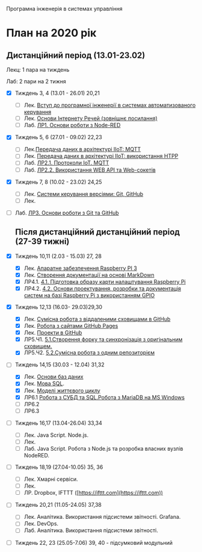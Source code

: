 Програмна інженерія в системах управління

# План на 2020 рік

## Дистанційний період (13.01-23.02)

Лекц: 1 пара на тиждень

Лаб:  2 пари на 2 тижня

- [x] Тиждень 3, 4  (13.01 - 26.01) 20,21
  - [ ] Лек. [Вступ до програмної інженерії в системах автоматизованого керування](https://pupenasan.github.io/ProgIngContrSystems/Лекц/Intro.html) 
  - [ ] Лек. [Основи Інтернету Речей (зовнішнє посилання)](https://pupenasan.github.io/TI40/Лекц/intro.html)
  - [ ] Лаб. [ЛР1. Основи роботи з Node-RED](https://pupenasan.github.io/ProgIngContrSystems/Лабор/lab1NodeRED.html)
  
- [x] Тиждень 5, 6  (27.01 - 09.02) 22,23 
  - [ ] Лек.[Передача даних в архітектурі IIoT: MQTT](https://pupenasan.github.io/ProgIngContrSystems/Лекц/MQTT.html)
  - [ ] Лек. [Передача даних в архітектурі IIoT: використання HTPP](https://pupenasan.github.io/ProgIngContrSystems/Лекц/HTTPAPI.html)
  - [ ] Лаб. [ЛР2.1. Протоколи IoT. MQTT](https://pupenasan.github.io/ProgIngContrSystems/Лабор/lab2MQTT.html)
  - [ ] Лаб. [ЛР2.2. Використання WEB API та Web-сокетів](https://pupenasan.github.io/ProgIngContrSystems/Лабор/lab2WEBAPI.html)
  
- [x] Тиждень 7, 8  (10.02 - 23.02) 24,25
  - [ ] Лек. [Системи керування версіями: Git, GitHub](https://pupenasan.github.io/ProgIngContrSystems/Лекц/Git.html)
  - [ ] Лек. 
  
- [ ] Лаб. [ЛР3. Основи роботи з Git та GitHub](https://pupenasan.github.io/ProgIngContrSystems/Лабор/lab3Git.html)
  
  
  
  ## Після дистанційний дистанційний період (27-39 тижні)
  
- [x] Тиждень 10,11 (2.03 - 15.03) 27, 28
  - [x] Лек. [Апаратне забезпечення Raspberry PI 3](https://pupenasan.github.io/ProgIngContrSystems/Лекц/RaspberryPi.html)
  - [x] Лек. [Створення документації на основі MarkDown](https://pupenasan.github.io/ProgIngContrSystems/Лекц/MarkDown.html)
  - [x] ЛР4.1. [4.1. Підготовка образу карти налаштування Raspberry Pi](https://pupenasan.github.io/ProgIngContrSystems/Лабор/lab4_1_RPIConfig.html)
  - [x] ЛР4.2. [4.2. Основи проектування, розробки та документація систем на базі Raspberry Pi з використанням GPIO](https://pupenasan.github.io/ProgIngContrSystems/Лабор/lab4_2_RPIProg.html)
  
- [x] Тиждень 12,13 (16.03- 29.03)29,30
  - [x] Лек. [Сумісна робота з віддаленими сховищами в GitHub](https://pupenasan.github.io/ProgIngContrSystems/Лекц/GitHub.html)
  - [x] Лек. [Робота з сайтами GitHub Pages](https://pupenasan.github.io/ProgIngContrSystems/Лекц/GitHubPages.html)
  - [x] Лек. [Проекти в GitHub](https://pupenasan.github.io/ProgIngContrSystems/Лекц/GitHubProjects.html)
  - [x] ЛР5.Ч1. [5.1.Створення форку та синхронізація з оригінальним сховищем.](https://pupenasan.github.io/ProgIngContrSystems/Лабор/lab5_1GitHubFork.html)
  - [x] ЛР5.Ч2. [5.2.Сумісна робота з одним репозиторієм](https://pupenasan.github.io/ProgIngContrSystems/Лабор/lab5_2GitHubCollabor.html)
  
- [ ] Тиждень 14,15 (30.03 - 12.04) 31,32
  - [x] Лек. [Основи баз даних](https://pupenasan.github.io/ProgIngContrSystems/Лекц/db.html)
  - [x] Лек. [Мова SQL](https://pupenasan.github.io/ProgIngContrSystems/Лекц/sql1.html).
  - [x] Лек. [Моделі життєвого циклу](https://pupenasan.github.io/ProgIngContrSystems/Лекц/lyfecycle.html)
  - [x] ЛР6.1 [Робота з СУБД та SQL.Робота з MariaDB на MS Windows](https://pupenasan.github.io/ProgIngContrSystems/Лабор/labdb_1maria.html) 
  - [ ] ЛР6.2 
  - [ ] ЛР6.3
  
- [ ] Тиждень 16,17 (13.04-26.04) 33,34
  - [ ] Лек. Java Script. Node.js.
  - [ ] Лек. 
  - [ ] Лаб.  Java Script. Робота з Node.js та розробка власних вузлів NodeRED.
  
- [ ] Тиждень 18,19 (27.04-10.05) 35, 36
  - [ ] Лек. Хмарні сервіси.
  - [ ] Лек. 
  - [ ] ЛР. Dropbox, IFTTT ([https://ifttt.com](https://ifttt.com)) 
  
- [ ] Тиждень 20,21 (11.05-24.05) 37,38
  - [ ] Лек. Аналітика. Використання підсистеми звітності. Grafana.
  - [ ] Лек. DevOps.
  - [ ] Лаб. Аналітика. Використання підсистеми звітності.
  
- [ ] Тиждень 22, 23 (25.05-7.06) 39, 40 - підсумковий модульний